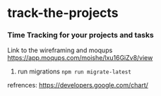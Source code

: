 # track-the-projects

### Time Tracking for your projects and tasks

Link to the wireframing and moqups https://app.moqups.com/moishe/lxu16GiZv8/view


1. run migrations `npm run migrate-latest`



refrences:
https://developers.google.com/chart/